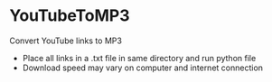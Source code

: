 # YouTubeToMP3

Convert YouTube links to MP3
- Place all links in a .txt file in same directory and run python file
- Download speed may vary on computer and internet connection
